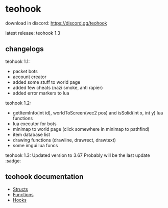 # teohook

download in discord: https://discord.gg/teohook

latest release: teohook 1.3

## changelogs

teohook 1.1:
- packet bots
- account creator
- added some stuff to world page
- added few cheats (nazi smoke, anti rapier)
- added error markers to lua

teohook 1.2:
- getItemInfo(int id), worldToScreen(vec2 pos) and isSolid(int x, int y) lua functions
- lua executor for bots
- minimap to world page (click somewhere in minimap to pathfind)
- item database list
- drawing functions (drawline, drawrect, drawtext)
- some imgui lua funcs

teohook 1.3:
Updated version to 3.67
Probably will be the last update :sadge:

## teohook documentation
* [Structs](Structs.md)
* [Functions](Functions.md)
* [Hooks](Hooks.md)

